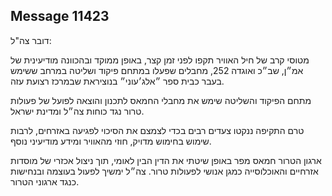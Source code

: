 ## Message 11423

דובר צה"ל:

מטוסי קרב של חיל האוויר תקפו לפני זמן קצר, באופן ממוקד ובהכוונה מודיעינית של אמ״ן, שב״כ ואוגדה 252, מחבלים שפעלו במתחם פיקוד ושליטה במרחב ששימש בעבר כבית ספר ״אלג׳עוני״ בנוציראת שבמרכז רצועת עזה. 

מתחם הפיקוד והשליטה שימש את מחבלי החמאס לתכנון והוצאה לפועל של פעולות טרור נגד כוחות צה״ל ומדינת ישראל.

טרם התקיפה ננקטו צעדים רבים בכדי לצמצם את הסיכוי לפגיעה באזרחים, לרבות שימוש בחימוש מדויק, חוזי מהאוויר ומידע מודיעיני נוסף.

ארגון הטרור חמאס מפר באופן שיטתי את הדין הבין לאומי, תוך ניצול אכזרי של מוסדות אזרחיים והאוכלוסייה כמגן אנושי לפעולות טרור. צה״ל ימשיך לפעול בעוצמה ובנחישות כנגד ארגוני הטרור.

